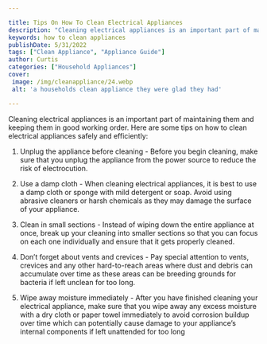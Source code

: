 ```yaml
---

title: Tips On How To Clean Electrical Appliances
description: "Cleaning electrical appliances is an important part of maintaining them and keeping them in good working order. Here are some tips...keep going and find out"
keywords: how to clean appliances
publishDate: 5/31/2022
tags: ["Clean Appliance", "Appliance Guide"]
author: Curtis
categories: ["Household Appliances"]
cover: 
 image: /img/cleanappliance/24.webp
 alt: 'a households clean appliance they were glad they had'

---
```


Cleaning electrical appliances is an important part of maintaining them and keeping them in good working order. Here are some tips on how to clean electrical appliances safely and efficiently:

1. Unplug the appliance before cleaning - Before you begin cleaning, make sure that you unplug the appliance from the power source to reduce the risk of electrocution. 

2. Use a damp cloth - When cleaning electrical appliances, it is best to use a damp cloth or sponge with mild detergent or soap. Avoid using abrasive cleaners or harsh chemicals as they may damage the surface of your appliance. 

3. Clean in small sections - Instead of wiping down the entire appliance at once, break up your cleaning into smaller sections so that you can focus on each one individually and ensure that it gets properly cleaned. 

4. Don’t forget about vents and crevices - Pay special attention to vents, crevices and any other hard-to-reach areas where dust and debris can accumulate over time as these areas can be breeding grounds for bacteria if left unclean for too long. 

 5. Wipe away moisture immediately - After you have finished cleaning your electrical appliance, make sure that you wipe away any excess moisture with a dry cloth or paper towel immediately to avoid corrosion buildup over time which can potentially cause damage to your appliance’s internal components if left unattended for too long
